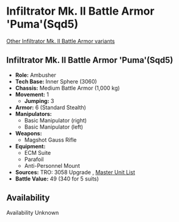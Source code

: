 # Infiltrator Mk. II Battle Armor 'Puma'(Sqd5) 

[Other Infiltrator Mk. II Battle Armor variants](../infiltrator_mk._ii_battle_armor.md) 

## Infiltrator Mk. II Battle Armor 'Puma'(Sqd5) 

- **Role:** Ambusher 
- **Tech Base:** Inner Sphere (3060) 
- **Chassis:** Medium Battle Armor (1,000 kg) 
- **Movement:** 1 
  - **Jumping:** 3 
- **Armor:** 6 (Standard Stealth) 
- **Manipulators:** 
  - Basic Manipulator (right) 
  - Basic Manipulator (left) 
- **Weapons:** 
  - Magshot Gauss Rifle 
- **Equipment:** 
  - ECM Suite 
  - Parafoil 
  - Anti-Personnel Mount 
- **Sources:** TRO: 3058 Upgrade , [Master Unit List](http://masterunitlist.info/Unit/Details/8536) 
- **Battle Value:** 49 (340 for 5 suits) 

## Availability 

Availability Unknown 

